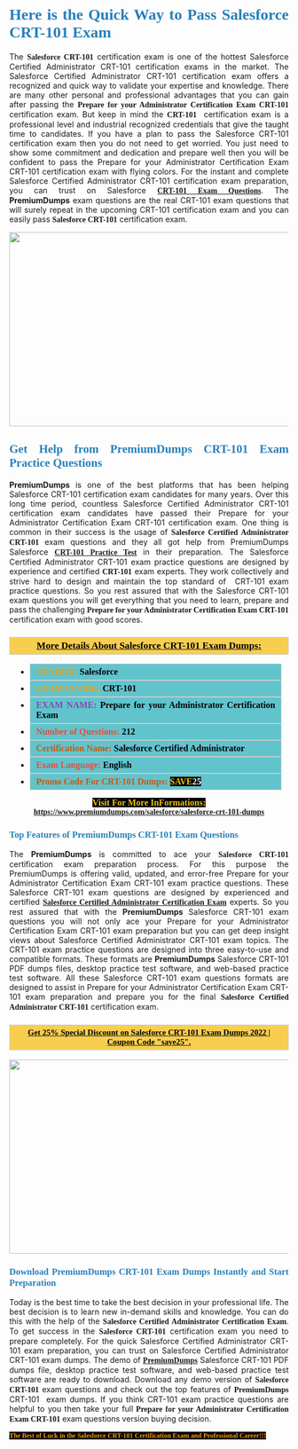 <h1 style="text-align: justify;"><span style="color:#2980b9;"><span style="font-family:Georgia,serif;"><strong>Here is the Quick Way to Pass Salesforce CRT-101 Exam</strong></span></span></h1>

<p style="text-align: justify;">The <span style="font-family:Georgia,serif;"><strong>Salesforce CRT-101</strong></span> certification exam is one of the hottest Salesforce Certified Administrator CRT-101 certification exams in the market. The Salesforce Certified Administrator CRT-101 certification exam offers a recognized and quick way to validate your expertise and knowledge. There are many other personal and professional advantages that you can gain after passing the <span style="font-family:Georgia,serif;"><strong>Prepare for your Administrator Certification Exam CRT-101</strong></span> certification exam. But keep in mind the <span style="font-family:Georgia,serif;"><strong>CRT-101 </strong></span> certification exam is a professional level and industrial recognized credentials that give the taught time to candidates. If you have a plan to pass the Salesforce CRT-101 certification exam then you do not need to get worried. You just need to show some commitment and dedication and prepare well then you will be confident to pass the Prepare for your Administrator Certification Exam CRT-101 certification exam with flying colors. For the instant and complete Salesforce Certified Administrator CRT-101 certification exam preparation, you can trust on Salesforce <span style="font-family:Georgia,serif;"><strong><a href="https://www.premiumdumps.com/salesforce/salesforce-crt-101-dumps">CRT-101 Exam Questions</a></strong></span>. The <strong>PremiumDumps</strong> exam questions are the real CRT-101 exam questions that will surely repeat in the upcoming CRT-101 certification exam and you can easily pass <span style="font-family:Georgia,serif;"><strong>Salesforce CRT-101</strong></span> certification exam.</p>

<p style="text-align: center;"><a href="https://www.premiumdumps.com/salesforce/salesforce-crt-101-dumps"><img alt="" src="https://i.imgur.com/VJaqCPg.jpeg" style="width: 700px; height: 350px;" /></a></p>

<h2 style="text-align: justify;"><span style="color:#2980b9;"><span style="font-family:Georgia,serif;"><strong>Get Help from PremiumDumps CRT-101 Exam Practice Questions</strong> </span></span></h2>

<p style="text-align: justify;"><span style="font-size:14px;"><strong>PremiumDumps</strong></span> is one of the best platforms that has been helping Salesforce CRT-101 certification exam candidates for many years. Over this long time period, countless Salesforce Certified Administrator CRT-101 certification exam candidates have passed their Prepare for your Administrator Certification Exam CRT-101 certification exam. One thing is common in their success is the usage of<span style="font-family:Georgia,serif;"><strong> Salesforce Certified Administrator CRT-101 </strong></span>exam questions and they all got help from PremiumDumps Salesforce <a href="https://www.premiumdumps.com/salesforce/salesforce-crt-101-dumps"><span style="font-family:Georgia,serif;"><strong>CRT-101 Practice Test</strong></span></a> in their preparation. The Salesforce Certified Administrator CRT-101 exam practice questions are designed by experience and certified <span style="font-family:Georgia,serif;"><strong> CRT-101</strong></span> exam experts. They work collectively and strive hard to design and maintain the top standard of  CRT-101<strong> </strong>exam practice questions. So you rest assured that with the Salesforce CRT-101 exam questions you will get everything that you need to learn, prepare and pass the challenging<span style="font-family:Georgia,serif;"><strong> Prepare for your Administrator Certification Exam CRT-101</strong></span> certification exam with good scores.</p>

<h3 style="background: #f7ce50; border: 1px solid rgb(204, 204, 204); padding: 5px 10px; text-align: center;"><span style="font-family:Georgia,serif;"><u><u><span style="color:#000000;"><span style="font-size:11pt"><span style="line-height:normal"><b><span style="font-size:13.0pt"><span cambria="">More Details About Salesforce CRT-101 Exam Dumps:</span></span></b></span></span></span></u></u></span></h3>

<ul>
	<li style="margin:0cm 10pt">
	<div style="background:#61c4cd; border: 1px solid rgb(204, 204, 204); padding: 5px 10px; text-align: justify;"><span style="font-family:Georgia,serif;"><span style="font-size:11pt"><span style="line-height:normal"><b><span style="font-size:12.0pt"><span new="" roman="" times=""><span style="color:#f39c12;">VENDOR:</span> <span style="color:#000000;">Salesforce</span></span></span></b></span></span></span></div>
	</li>
	<li style="margin:0cm 10pt">
	<div style="background: #61c4cd; border: 1px solid rgb(204, 204, 204); padding: 5px 10px; text-align: justify;"><span style="font-family:Georgia,serif;"><span style="font-size:11pt"><span style="line-height:normal"><b><span style="font-size:12.0pt"><span new="" roman="" times=""><span style="color:#f39c12;">EXAM CCODE:</span> <span style="color:#000000;">CRT-101</span></span></span></b></span></span></span></div>
	</li>
	<li style="margin:0cm 10pt">
	<div style="background: #61c4cd; border: 1px solid rgb(204, 204, 204); padding: 5px 10px; text-align: justify;"><span style="font-family:Georgia,serif;"><span style="font-size:11pt"><span style="line-height:normal"><b><span style="font-size:12.0pt"><span new="" roman="" times=""><span style="color:#8e44ad;">EXAM NAME:</span> <span style="color:#000000;">Prepare for your Administrator Certification Exam</span></span></span></b></span></span></span></div>
	</li>
	<li style="margin:0cm 10pt">
	<div style="background: #61c4cd; border: 1px solid rgb(204, 204, 204); padding: 5px 10px;"><span style="font-family:Georgia,serif;"><span style="font-size:11pt"><span style="line-height:normal"><b><span style="font-size:12.0pt"><span new="" roman="" times=""><span style="color:#e74c3c;">Number of Questions:</span><span style="color:#000000;"><span style="color:#f1c40f;"> </span>212</span></span></span></b></span></span></span></div>
	</li>
	<li style="margin:0cm 10pt">
	<div style="background: #61c4cd; border: 1px solid rgb(204, 204, 204); padding: 5px 10px; text-align: justify;"><span style="font-family:Georgia,serif;"><span style="font-size:11pt"><span style="line-height:normal"><b><span style="font-size:12.0pt"><span new="" roman="" times=""><span style="color:#d35400;">Certification Name:</span> <span style="color:#000000;">Salesforce Certified Administrator</span></span></span></b></span></span></span></div>
	</li>
	<li style="margin:0cm 10pt">
	<div style="background: #61c4cd; border: 1px solid rgb(204, 204, 204); padding: 5px 10px; text-align: justify;"><span style="font-family:Georgia,serif;"><span style="font-size:11pt"><span style="line-height:normal"><b><span style="font-size:12.0pt"><span new="" roman="" times=""><span style="color:#e74c3c;">Exam Language:</span> <span style="color:#000000;">English</span></span></span></b></span></span></span></div>
	</li>
	<li style="margin:0cm 10pt">
	<div style="background: #61c4cd; border: 1px solid rgb(204, 204, 204); padding: 5px 10px;"><span style="font-family:Georgia,serif;"><span style="font-size:11pt"><span style="line-height:normal"><b><span style="font-size:12.0pt"><span new="" roman="" times=""><span style="color:#d35400;">Promo Code For CRT-101 Dumps:</span><span style="color:#f1c40f;"> <span style="background-color:#000000;">SAVE</span></span><span style="color:#ffffff;"><span style="background-color:#000000;">25</span></span></span></span></b></span></span></span></div>
	</li>
</ul>

<p style="text-align: center;"><span style="font-family:Georgia,serif;"><strong><span style="font-size:16px;"><span style="color:#f1c40f;"><span style="background-color:#000000;">Visit For More InFormations:</span></span></span> <a href="https://www.premiumdumps.com/salesforce/salesforce-crt-101-dumps">https://www.premiumdumps.com/salesforce/salesforce-crt-101-dumps</a></strong></span></p>

<h3 style="text-align: justify;"><span style="color:#2980b9;"><span style="font-family:Georgia,serif;"><span style="font-family:Georgia,serif;"><strong>Top Features of PremiumDumps CRT-101 Exam Questions</strong></span></span></span></h3>

<p style="text-align: justify;">The <span style="font-size:14px;"><strong>PremiumDumps</strong></span> is committed to ace your<span style="font-family:Georgia,serif;"><strong> Salesforce CRT-101</strong></span> certification exam preparation process. For this purpose the PremiumDumps is offering valid, updated, and error-free Prepare for your Administrator Certification Exam CRT-101 exam practice questions. These Salesforce CRT-101 exam questions are designed by experienced and certified <a href="https://www.premiumdumps.com/salesforce/salesforce-certified-administrator-certification-dumps"><span style="font-family:Georgia,serif;"><strong>Salesforce Certified Administrator Certification Exam</strong></span></a> experts. So you rest assured that with the <span style="font-size:14px;"><strong>PremiumDumps </strong></span>Salesforce CRT-101 exam questions you will not only ace your Prepare for your Administrator Certification Exam CRT-101 exam preparation but you can get deep insight views about Salesforce Certified Administrator CRT-101 exam topics. The CRT-101 exam practice questions are designed into three easy-to-use and compatible formats. These formats are <strong>PremiumDumps</strong> Salesforce CRT-101 PDF dumps files, desktop practice test software, and web-based practice test software. All these Salesforce CRT-101 exam questions formats are designed to assist in Prepare for your Administrator Certification Exam CRT-101 exam preparation and prepare you for the final <span style="font-family:Georgia,serif;"><strong>Salesforce Certified Administrator CRT-101</strong></span> certification exam.</p>

<h3 style="background: rgb(247, 206, 80); border: 1px solid rgb(204, 204, 204); padding: 5px 10px; text-align: center;"><span style="font-family:Georgia,serif;"><u><span style="color:#000000;"><span style="font-size:11pt;"><span style="line-height:normal;"><b><span cambria="">Get 25% Special Discount on Salesforce CRT-101 Exam Dumps 2022 | Coupon Code "save25".</span></b></span></span></span></u></span></h3>

<p style="text-align: center;"><strong><a href="https://www.premiumdumps.com/salesforce/salesforce-crt-101-dumps"><img alt="" src="https://i.imgur.com/F18GQwv.jpeg" style="width: 700px; height: 350px;" /></a></strong></p>

<h3 style="text-align: justify;"><span style="color:#2980b9;"><span style="font-family:Georgia,serif;"><span style="font-family:Georgia,serif;"><strong>Download PremiumDumps CRT-101 Exam Dumps Instantly and Start Preparation</strong></span></span></span></h3>

<p style="text-align: justify;">Today is the best time to take the best decision in your professional life. The best decision is to learn new in-demand skills and knowledge. You can do this with the help of the <span style="font-family:Georgia,serif;"><strong>Salesforce Certified Administrator Certification Exam</strong></span>. To get success in the <strong><span style="font-family:Georgia,serif;">Salesforce CRT-101</span></strong> certification exam you need to prepare completely. For the quick Salesforce Certified Administrator CRT-101 exam preparation, you can trust on Salesforce Certified Administrator CRT-101 exam dumps. The demo of <a href="https://www.premiumdumps.com/"><span style="font-family:Georgia,serif;"><strong><span style="font-size:14px;">PremiumDumps</span></strong></span></a> Salesforce CRT-101 PDF dumps file, desktop practice test software, and web-based practice test software are ready to download. Download any demo version of <span style="font-family:Georgia,serif;"><strong>Salesforce CRT-101</strong></span> exam questions and check out the top features of <span style="font-size:14px;"><span style="font-family:Georgia,serif;"><strong>PremiumDumps</strong></span></span> CRT-101  exam dumps. If you think CRT-101 exam practice questions are helpful to you then take your full<span style="font-family:Georgia,serif;"><strong> Prepare for your Administrator Certification Exam CRT-101 </strong></span>exam questions version buying decision.</p>

<p style="text-align: justify;"><span style="color:#f39c12;"><span style="font-size:12px;"><span style="font-family:Georgia,serif;"><strong><span style="background-color:#000000;">The Best of Luck in the Salesforce CRT-101 Certification Exam and Professional Career!!!</span></strong></span></span></span></p>
